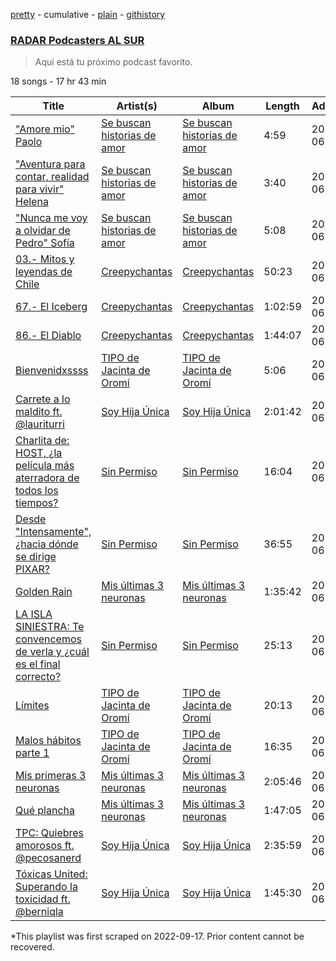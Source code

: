 [pretty](/playlists/pretty/37i9dQZF1DWVzxICEYRu0h.md) - cumulative - [plain](/playlists/plain/37i9dQZF1DWVzxICEYRu0h) - [githistory](https://github.githistory.xyz/mackorone/spotify-playlist-archive/blob/main/playlists/plain/37i9dQZF1DWVzxICEYRu0h)

### [RADAR Podcasters AL SUR](https://open.spotify.com/playlist/37i9dQZF1DWVzxICEYRu0h)

> Aquí está tu próximo podcast favorito.

18 songs - 17 hr 43 min

| Title | Artist(s) | Album | Length | Added | Removed |
|---|---|---|---|---|---|
| ["Amore mio" Paolo](https://open.spotify.com/episode/4eF9Vzr92w7x1avVXwyDZo) | [Se buscan historias de amor ](https://open.spotify.com/show/4CX6NNwh4WNawB0zCw6JDM) | [Se buscan historias de amor ](https://open.spotify.com/show/4CX6NNwh4WNawB0zCw6JDM) | 4:59 | 2022-06-27 | 2023-01-20 |
| ["Aventura para contar, realidad para vivir" Helena](https://open.spotify.com/episode/3UEe7rybBFUWejr40fpv3F) | [Se buscan historias de amor ](https://open.spotify.com/show/4CX6NNwh4WNawB0zCw6JDM) | [Se buscan historias de amor ](https://open.spotify.com/show/4CX6NNwh4WNawB0zCw6JDM) | 3:40 | 2022-06-27 | 2023-01-20 |
| ["Nunca me voy a olvidar de Pedro" Sofía](https://open.spotify.com/episode/4EDkqZlAraVzJD6DGFleEV) | [Se buscan historias de amor ](https://open.spotify.com/show/4CX6NNwh4WNawB0zCw6JDM) | [Se buscan historias de amor ](https://open.spotify.com/show/4CX6NNwh4WNawB0zCw6JDM) | 5:08 | 2022-06-27 | 2023-01-20 |
| [03.\- Mitos y leyendas de Chile](https://open.spotify.com/episode/74kS96vtY3cJAOgF8o4qkh) | [Creepychantas](https://open.spotify.com/show/2F9BKTn4tXzOlia9EHWv6D) | [Creepychantas](https://open.spotify.com/show/2F9BKTn4tXzOlia9EHWv6D) | 50:23 | 2022-06-27 | 2023-01-20 |
| [67.\- El Iceberg](https://open.spotify.com/episode/2YGSQTRvVwfDpXIbUxZx3r) | [Creepychantas](https://open.spotify.com/show/2F9BKTn4tXzOlia9EHWv6D) | [Creepychantas](https://open.spotify.com/show/2F9BKTn4tXzOlia9EHWv6D) | 1:02:59 | 2022-06-27 | 2023-01-20 |
| [86.\- El Diablo](https://open.spotify.com/episode/0XAmPTdkHOWgRD0xPpuNyz) | [Creepychantas](https://open.spotify.com/show/2F9BKTn4tXzOlia9EHWv6D) | [Creepychantas](https://open.spotify.com/show/2F9BKTn4tXzOlia9EHWv6D) | 1:44:07 | 2022-06-27 | 2023-01-20 |
| [Bienvenidxssss](https://open.spotify.com/episode/7n6uxetbuCr4yvpO9TKceF) | [TIPO de Jacinta de Oromí](https://open.spotify.com/show/7g44wdr50JOsds5Ii0kxRi) | [TIPO de Jacinta de Oromí](https://open.spotify.com/show/7g44wdr50JOsds5Ii0kxRi) | 5:06 | 2022-06-27 | 2023-01-20 |
| [Carrete a lo maldito ft\. @lauriturri](https://open.spotify.com/episode/2tbwHeBCmxZ7hCT8Vs0owP) | [Soy Hija Única](https://open.spotify.com/show/1bNbr4EUz6NjVQuu06PT14) | [Soy Hija Única](https://open.spotify.com/show/1bNbr4EUz6NjVQuu06PT14) | 2:01:42 | 2022-06-27 | 2023-01-20 |
| [Charlita de: HOST, ¿la película más aterradora de todos los tiempos?](https://open.spotify.com/episode/5vjLvquPTaoPvfYJuLStVu) | [Sin Permiso](https://open.spotify.com/show/0dHa3E4qx7kG3gdAmYYHPn) | [Sin Permiso](https://open.spotify.com/show/0dHa3E4qx7kG3gdAmYYHPn) | 16:04 | 2022-06-27 | 2023-01-20 |
| [Desde "Intensamente", ¿hacia dónde se dirige PIXAR?](https://open.spotify.com/episode/4OyjdTP1Ug3KHOdZkS8j3s) | [Sin Permiso](https://open.spotify.com/show/0dHa3E4qx7kG3gdAmYYHPn) | [Sin Permiso](https://open.spotify.com/show/0dHa3E4qx7kG3gdAmYYHPn) | 36:55 | 2022-06-27 | 2023-01-20 |
| [Golden Rain](https://open.spotify.com/episode/5HmWJNPfbcmRqxmMfYkP6F) | [Mis últimas 3 neuronas](https://open.spotify.com/show/0n1TrefSZY3DuFIhP4A7e6) | [Mis últimas 3 neuronas](https://open.spotify.com/show/0n1TrefSZY3DuFIhP4A7e6) | 1:35:42 | 2022-06-27 | 2023-01-20 |
| [LA ISLA SINIESTRA: Te convencemos de verla y ¿cuál es el final correcto?](https://open.spotify.com/episode/5pwJRIKVL4RiwRerrGHpIV) | [Sin Permiso](https://open.spotify.com/show/0dHa3E4qx7kG3gdAmYYHPn) | [Sin Permiso](https://open.spotify.com/show/0dHa3E4qx7kG3gdAmYYHPn) | 25:13 | 2022-06-27 | 2023-01-20 |
| [Límites](https://open.spotify.com/episode/6DACPWvgkSJ4CBPjWnjgxd) | [TIPO de Jacinta de Oromí](https://open.spotify.com/show/7g44wdr50JOsds5Ii0kxRi) | [TIPO de Jacinta de Oromí](https://open.spotify.com/show/7g44wdr50JOsds5Ii0kxRi) | 20:13 | 2022-06-27 | 2023-01-20 |
| [Malos hábitos parte 1](https://open.spotify.com/episode/5QaK22B6iyOn5RopWY5DVE) | [TIPO de Jacinta de Oromí](https://open.spotify.com/show/7g44wdr50JOsds5Ii0kxRi) | [TIPO de Jacinta de Oromí](https://open.spotify.com/show/7g44wdr50JOsds5Ii0kxRi) | 16:35 | 2022-06-27 | 2023-01-20 |
| [Mis primeras 3 neuronas](https://open.spotify.com/episode/1V46Y4aKpGeGwRsgQOAf9n) | [Mis últimas 3 neuronas](https://open.spotify.com/show/0n1TrefSZY3DuFIhP4A7e6) | [Mis últimas 3 neuronas](https://open.spotify.com/show/0n1TrefSZY3DuFIhP4A7e6) | 2:05:46 | 2022-06-27 | 2023-01-20 |
| [Qué plancha](https://open.spotify.com/episode/1r6WNldBHQkRqX0nUYMVWF) | [Mis últimas 3 neuronas](https://open.spotify.com/show/0n1TrefSZY3DuFIhP4A7e6) | [Mis últimas 3 neuronas](https://open.spotify.com/show/0n1TrefSZY3DuFIhP4A7e6) | 1:47:05 | 2022-06-27 | 2023-01-20 |
| [TPC: Quiebres amorosos ft\. @pecosanerd](https://open.spotify.com/episode/4SjYYI0DkEPNTZ5RztYpfH) | [Soy Hija Única](https://open.spotify.com/show/1bNbr4EUz6NjVQuu06PT14) | [Soy Hija Única](https://open.spotify.com/show/1bNbr4EUz6NjVQuu06PT14) | 2:35:59 | 2022-06-27 | 2023-01-20 |
| [Tóxicas United: Superando la toxicidad ft\. @berniqla](https://open.spotify.com/episode/4kE4sMhCNnVzfJAC0SvALZ) | [Soy Hija Única](https://open.spotify.com/show/1bNbr4EUz6NjVQuu06PT14) | [Soy Hija Única](https://open.spotify.com/show/1bNbr4EUz6NjVQuu06PT14) | 1:45:30 | 2022-06-27 | 2023-01-20 |

\*This playlist was first scraped on 2022-09-17. Prior content cannot be recovered.
